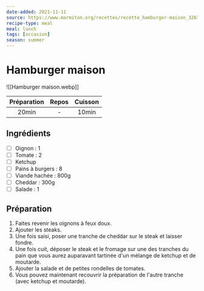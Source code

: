 ```yaml
---
date-added: 2021-11-11
source: https://www.marmiton.org/recettes/recette_hamburger-maison_32672.aspx
recipe-type: meal
meal: lunch
tags: [occasion]
season: summer
---
```


# Hamburger maison

![[Hamburger maison.webp]]

| Préparation | Repos | Cuisson |
|:-----------:|:-----:|:-------:|
|    20min    |   -   |  10min  |

## Ingrédients

- [ ] Oignon : 1
- [ ] Tomate : 2
- [ ] Ketchup
- [ ] Pains à burgers : 8
- [ ] Viande hachée : 800g
- [ ] Cheddar : 300g
- [ ] Salade : 1

## Préparation

1. Faites revenir les oignons à feux doux.
2. Ajouter les steaks.
3. Une fois saisi, poser une tranche de cheddar sur le steak et laisser fondre.
4. Une fois cuit, déposer le steak et le fromage sur une des tranches du pain que vous aurez auparavant tartinée d'un mélange de ketchup et de moutarde.
5. Ajouter la salade et de petites rondelles de tomates.
6. Vous pouvez maintenant recouvrir la préparation de l'autre tranche (avec ketchup et moutarde).
